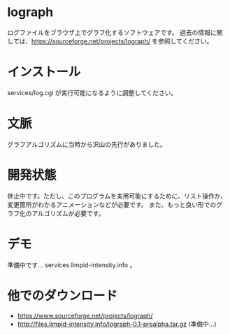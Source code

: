 # lograph
ログファイルをブラウザ上でグラフ化するソフトウェアです。
過去の情報に関しては、https://sourceforge.net/projects/lograph/ を参照してください。

# インストール
services/log.cgi が実行可能になるように調整してください。

# 文脈
グラフアルゴリズムに当時から沢山の先行がありました。

# 開発状態
休止中です。ただし、このプログラムを実用可能にするために、リスト操作か、変更箇所がわかるアニメーションなどが必要です。
また、もっと良い形でのグラフ化のアルゴリズムが必要です。

# デモ
準備中です... services.limpid-intensity.info 。

# 他でのダウンロード
* https://www.sourceforge.net/projects/lograph/
* http://files.limpid-intensity.info/lograph-0.1-prealpha.tar.gz (準備中...)
